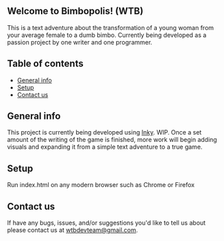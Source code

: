 ## Welcome to Bimbopolis! (WTB)
This is a text adventure about the transformation of a young woman from your average female to a dumb bimbo. Currently being developed as a passion project by one writer and one programmer.
## Table of contents
* [General info](#general-info)
* [Setup](#setup)
* [Contact us](#contact-us)
## General info
This project is currently being developed using [Inky](https://www.inklestudios.com/ink/ "Inkle's Homepage"). WIP. Once a set amount of the writing of the game is finished, more work will begin adding visuals and expanding it from a simple text adventure to a true game.
## Setup
Run index.html on any modern browser such as Chrome or Firefox
## Contact us
If have any bugs, issues, and/or suggestions you'd like to tell us about please contact us at [wtbdevteam@gmail.com](mailto:wtbdevteam@gmail.com "Click here to email us").